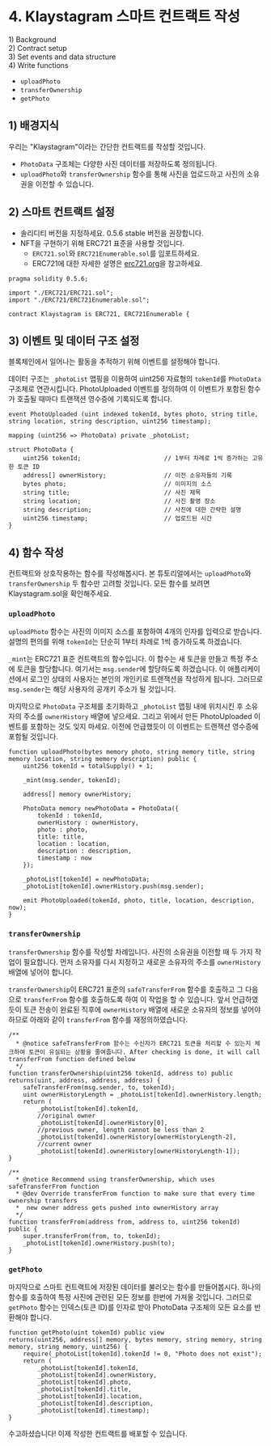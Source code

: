 # 4. Klaystagram 스마트 컨트랙트 작성 <a id="4-write-klaystagram-smart-contract"></a>

1\) Background  
2\) Contract setup  
3\) Set events and data structure  
4\) Write functions

* `uploadPhoto`
* `transferOwnership`
* `getPhoto`

## 1\) 배경지식 <a id="1-background"></a>

우리는 "Klaystagram"이라는 간단한 컨트랙트를 작성할 것입니다.

* `PhotoData` 구조체는 다양한 사진 데이터를 저장하도록 정의됩니다.
* `uploadPhoto`와 `transferOwnership` 함수를 통해 사진을 업로드하고 사진의 소유권을 이전할 수 있습니다.

## 2\) 스마트 컨트랙트 설정 <a id="2-contract-setup"></a>

* 솔리디티 버전을 지정하세요. 0.5.6 stable 버전을 권장합니다.
* NFT을 구현하기 위해 ERC721 표준을 사용할 것입니다.
  * `ERC721.sol`와 `ERC721Enumerable.sol`를 임포트하세요.
  * ERC721에 대한 자세한 설명은 [erc721.org](http://erc721.org)을 참고하세요.

```text
pragma solidity 0.5.6;

import "./ERC721/ERC721.sol";
import "./ERC721/ERC721Enumerable.sol";

contract Klaystagram is ERC721, ERC721Enumerable {
```

## 3\) 이벤트 및 데이터 구조 설정 <a id="3-set-events-and-data-structure"></a>

블록체인에서 일어나는 활동을 추적하기 위해 이벤트를 설정해야 합니다.

데이터 구조는 `_photoList` 맵핑을 이용하여 uint256 자료형의 `tokenId`를 `PhotoData` 구조체로 연관시킵니다. PhotoUploaded 이벤트를 정의하여 이 이벤트가 포함된 함수가 호출될 때마다 트랜잭션 영수증에 기록되도록 합니다.

```text
event PhotoUploaded (uint indexed tokenId, bytes photo, string title, string location, string description, uint256 timestamp);

mapping (uint256 => PhotoData) private _photoList;

struct PhotoData {
    uint256 tokenId;                       // 1부터 차례로 1씩 증가하는 고유한 토큰 ID
    address[] ownerHistory;                // 이전 소유자들의 기록
    bytes photo;                           // 이미지의 소스
    string title;                          // 사진 제목
    string location;                       // 사진 촬영 장소
    string description;                    // 사진에 대한 간략한 설명
    uint256 timestamp;                     // 업로드된 시간
}
```

## 4\) 함수 작성 <a id="4-write-functions"></a>

컨트랙트와 상호작용하는 함수를 작성해봅시다. 본 튜토리얼에서는 `uploadPhoto`와 `transferOwnership` 두 함수만 고려할 것입니다. 모든 함수를 보려면 Klaystagram.sol을 확인해주세요.

### `uploadPhoto` <a id="uploadphoto"></a>

`uploadPhoto` 함수는 사진의 이미지 소스를 포함하여 4개의 인자를 입력으로 받습니다. 설명의 편의를 위해 `tokenId`는 단순히 1부터 차례로 1씩 증가하도록 하겠습니다.

`_mint`는 ERC721 표준 컨트랙트의 함수입니다. 이 함수는 새 토큰을 만들고 특정 주소에 토큰을 할당합니다. 여기서는 `msg.sender`에 할당하도록 하겠습니다. 이 애플리케이션에서 로그인 상태의 사용자는 본인의 개인키로 트랜잭션을 작성하게 됩니다. 그러므로 `msg.sender`는 해당 사용자의 공개키 주소가 될 것입니다.

마지막으로 `PhotoData` 구조체를 초기화하고 `_photoList` 맵핑 내에 위치시킨 후 소유자의 주소를 `ownerHistory` 배열에 넣으세요. 그리고 위에서 만든 PhotoUploaded 이벤트를 포함하는 것도 잊지 마세요. 이전에 언급했듯이 이 이벤트는 트랜잭션 영수증에 포함될 것입니다.

```text
function uploadPhoto(bytes memory photo, string memory title, string memory location, string memory description) public {
    uint256 tokenId = totalSupply() + 1;

    _mint(msg.sender, tokenId);

    address[] memory ownerHistory;

    PhotoData memory newPhotoData = PhotoData({
        tokenId : tokenId,
        ownerHistory : ownerHistory,
        photo : photo,
        title: title,
        location : location,
        description : description,
        timestamp : now
    });

    _photoList[tokenId] = newPhotoData;
    _photoList[tokenId].ownerHistory.push(msg.sender);

    emit PhotoUploaded(tokenId, photo, title, location, description, now);
}
```

### `transferOwnership` <a id="transferownership"></a>

`transferOwnership` 함수를 작성할 차례입니다. 사진의 소유권을 이전할 때 두 가지 작업이 필요합니다. 먼저 소유자를 다시 지정하고 새로운 소유자의 주소를 `ownerHistory` 배열에 넣어야 합니다.

`transferOwnership`이 ERC721 표준의 `safeTransferFrom` 함수를 호출하고 그 다음으로 `transferFrom` 함수를 호출하도록 하여 이 작업을 할 수 있습니다. 앞서 언급하였듯이 토큰 전송이 완료된 직후에 `ownerHistory` 배열에 새로운 소유자의 정보를 넣어야 하므로 아래와 같이 `transferFrom` 함수를 재정의하였습니다.

```text
/**
  * @notice safeTransferFrom 함수는 수신자가 ERC721 토큰을 처리할 수 있는지 체크하여 토큰이 유실되는 상황을 줄여줍니다. After checking is done, it will call transferFrom function defined below
  */
function transferOwnership(uint256 tokenId, address to) public returns(uint, address, address, address) {
    safeTransferFrom(msg.sender, to, tokenId);
    uint ownerHistoryLength = _photoList[tokenId].ownerHistory.length;
    return (
        _photoList[tokenId].tokenId,
        //original owner
        _photoList[tokenId].ownerHistory[0],
        //previous owner, length cannot be less than 2
        _photoList[tokenId].ownerHistory[ownerHistoryLength-2],
        //current owner
        _photoList[tokenId].ownerHistory[ownerHistoryLength-1]);
}

/**
  * @notice Recommend using transferOwnership, which uses safeTransferFrom function
  * @dev Override transferFrom function to make sure that every time ownership transfers
  *  new owner address gets pushed into ownerHistory array
  */
function transferFrom(address from, address to, uint256 tokenId) public {
    super.transferFrom(from, to, tokenId);
    _photoList[tokenId].ownerHistory.push(to);
}
```

### `getPhoto` <a id="getphoto"></a>

마지막으로 스마트 컨트랙트에 저장된 데이터를 불러오는 함수를 만들어봅시다. 하나의 함수를 호출하여 특정 사진에 관련된 모든 정보를 한번에 가져올 것입니다. 그러므로 `getPhoto` 함수는 인덱스\(토큰 ID\)를 인자로 받아 PhotoData 구조체의 모든 요소를 반환해야 합니다.

```text
function getPhoto(uint tokenId) public view
returns(uint256, address[] memory, bytes memory, string memory, string memory, string memory, uint256) {
    require(_photoList[tokenId].tokenId != 0, "Photo does not exist");
    return (
        _photoList[tokenId].tokenId,
        _photoList[tokenId].ownerHistory,
        _photoList[tokenId].photo,
        _photoList[tokenId].title,
        _photoList[tokenId].location,
        _photoList[tokenId].description,
        _photoList[tokenId].timestamp);
}
```

수고하셨습니다! 이제 작성한 컨트랙트를 배포할 수 있습니다.

